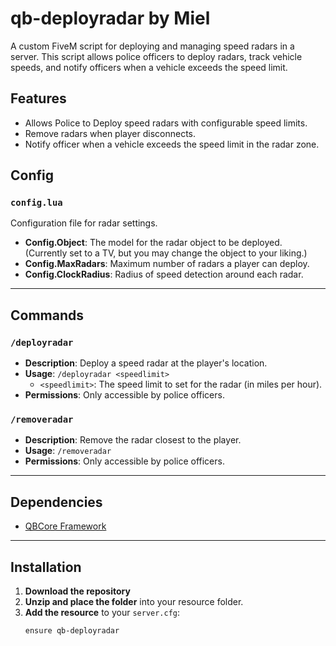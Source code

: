 # qb-deployradar by Miel

A custom FiveM script for deploying and managing speed radars in a server. This script allows police officers to deploy radars, track vehicle speeds, and notify officers when a vehicle exceeds the speed limit.

## Features

- Allows Police to Deploy speed radars with configurable speed limits.
- Remove radars when player disconnects.
- Notify officer when a vehicle exceeds the speed limit in the radar zone.

## Config

### **`config.lua`**

Configuration file for radar settings.

- **Config.Object**: The model for the radar object to be deployed. (Currently set to a TV, but you may change the object to your liking.)
- **Config.MaxRadars**: Maximum number of radars a player can deploy.
- **Config.ClockRadius**: Radius of speed detection around each radar.

---

## Commands

### `/deployradar`
- **Description**: Deploy a speed radar at the player's location.
- **Usage**: `/deployradar <speedlimit>`
  - `<speedlimit>`: The speed limit to set for the radar (in miles per hour).
- **Permissions**: Only accessible by police officers.

### `/removeradar`
- **Description**: Remove the radar closest to the player.
- **Usage**: `/removeradar`
- **Permissions**: Only accessible by police officers.

---

## Dependencies

- [QBCore Framework](https://github.com/qbcore-framework)

---

## Installation

1. **Download the repository**
2. **Unzip and place the folder** into your resource folder.
3. **Add the resource** to your `server.cfg`:
   ```bash
   ensure qb-deployradar
